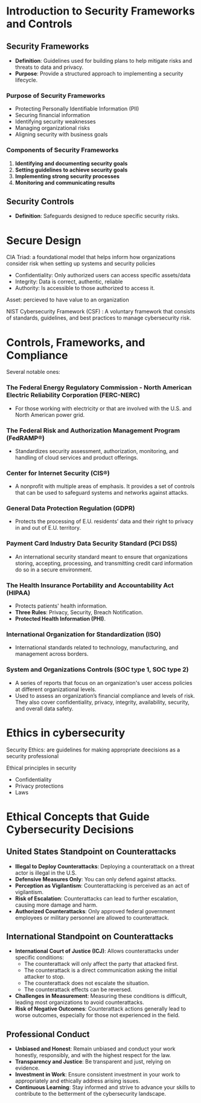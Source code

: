 # Introduction to Security Frameworks and Controls

## Security Frameworks
- **Definition**: Guidelines used for building plans to help mitigate risks and threats to data and privacy.
- **Purpose**: Provide a structured approach to implementing a security lifecycle.

### Purpose of Security Frameworks
- Protecting Personally Identifiable Information (PII)
- Securing financial information
- Identifying security weaknesses
- Managing organizational risks
- Aligning security with business goals

### Components of Security Frameworks
1. **Identifying and documenting security goals**
2. **Setting guidelines to achieve security goals**
3. **Implementing strong security processes**
4. **Monitoring and communicating results**

## Security Controls
- **Definition**: Safeguards designed to reduce specific security risks.

# Secure Design

CIA Triad: a foundational model that helps inform how organizations consider risk when setting up  systems and security policies
- Confidentiality: Only authorized users can access specific assets/data
- Integrity: Data is correct, authentic, reliable
- Authority: Is accessible to those authorized to access it.

Asset: percieved to have value to an organization
  
NIST Cybersecurity Framework (CSF) : A voluntary framework that consists of standards, guidelines, and best practices to manage cybersecurity risk.

# Controls, Frameworks, and Compliance

Several notable ones:

### The Federal Energy Regulatory Commission - North American Electric Reliability Corporation (FERC-NERC)
- For those working with electricity or that are involved with the U.S. and North American power grid.

### The Federal Risk and Authorization Management Program (FedRAMP®)
- Standardizes security assessment, authorization, monitoring, and handling of cloud services and product offerings.

### Center for Internet Security (CIS®)
- A nonprofit with multiple areas of emphasis. It provides a set of controls that can be used to safeguard systems and networks against attacks.

### General Data Protection Regulation (GDPR)
- Protects the processing of E.U. residents’ data and their right to privacy in and out of E.U. territory.

### Payment Card Industry Data Security Standard (PCI DSS)
- An international security standard meant to ensure that organizations storing, accepting, processing, and transmitting credit card information do so in a secure environment.

### The Health Insurance Portability and Accountability Act (HIPAA)
- Protects patients' health information.
- **Three Rules**: Privacy, Security, Breach Notification.
- **Protected Health Information (PHI)**.

### International Organization for Standardization (ISO)
- International standards related to technology, manufacturing, and management across borders.

### System and Organizations Controls (SOC type 1, SOC type 2)
- A series of reports that focus on an organization's user access policies at different organizational levels.
- Used to assess an organization’s financial compliance and levels of risk. They also cover confidentiality, privacy, integrity, availability, security, and overall data safety.

# Ethics in cybersecurity

Security Ethics: are  guidelines for making appropriate deecisions as a security professional

Ethical principles in security
- Confidentiality
- Privacy protections
- Laws

# Ethical Concepts that Guide Cybersecurity Decisions

## United States Standpoint on Counterattacks
- **Illegal to Deploy Counterattacks**: Deploying a counterattack on a threat actor is illegal in the U.S.
- **Defensive Measures Only**: You can only defend against attacks.
- **Perception as Vigilantism**: Counterattacking is perceived as an act of vigilantism.
- **Risk of Escalation**: Counterattacks can lead to further escalation, causing more damage and harm.
- **Authorized Counterattacks**: Only approved federal government employees or military personnel are allowed to counterattack.

## International Standpoint on Counterattacks
- **International Court of Justice (ICJ)**: Allows counterattacks under specific conditions:
  - The counterattack will only affect the party that attacked first.
  - The counterattack is a direct communication asking the initial attacker to stop.
  - The counterattack does not escalate the situation.
  - The counterattack effects can be reversed.
- **Challenges in Measurement**: Measuring these conditions is difficult, leading most organizations to avoid counterattacks.
- **Risk of Negative Outcomes**: Counterattack actions generally lead to worse outcomes, especially for those not experienced in the field.

## Professional Conduct
- **Unbiased and Honest**: Remain unbiased and conduct your work honestly, responsibly, and with the highest respect for the law.
- **Transparency and Justice**: Be transparent and just, relying on evidence.
- **Investment in Work**: Ensure consistent investment in your work to appropriately and ethically address arising issues.
- **Continuous Learning**: Stay informed and strive to advance your skills to contribute to the betterment of the cybersecurity landscape.
